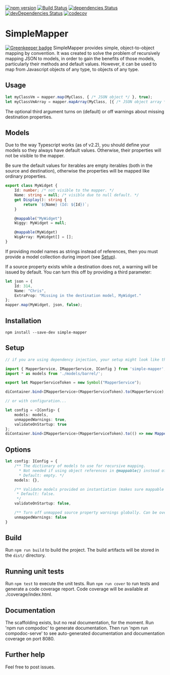[![npm version](https://badge.fury.io/js/simple-mapper.svg)](https://badge.fury.io/js/simple-mapper)
[![Build Status](https://travis-ci.org/ossplz/simple-mapper.svg?branch=master)](https://travis-ci.org/ossplz/simple-mapper)
[![dependencies Status](https://david-dm.org/ossplz/simple-mapper/status.svg)](https://david-dm.org/ossplz/simple-mapper)
[![devDependencies Status](https://david-dm.org/ossplz/simple-mapper/dev-status.svg)](https://david-dm.org/ossplz/simple-mapper?type=dev)
[![codecov](https://codecov.io/gh/ossplz/simple-mapper/branch/master/graph/badge.svg)](https://codecov.io/gh/ossplz/simple-mapper)


# SimpleMapper

[![Greenkeeper badge](https://badges.greenkeeper.io/ossplz/simple-mapper.svg)](https://greenkeeper.io/)
SimpleMapper provides simple, object-to-object mapping by convention. It was created to solve
the problem of recursively mapping JSON to models, in order to gain the benefits of those models,
particularly their methods and default values. However, it can be used to map from Javascript
objects of any type, to objects of any type.

## Usage

```typescript
let myClassVm = mapper.map(MyClass, { /* JSON object */ }, true);
let myClassVmArray = mapper.mapArray(MyClass, [{ /* JSON object array */ }], false);
```

The optional third argument turns on (default) or off warnings about missing destination properties.

## Models
Due to the way Typescript works (as of v2.2), you should define your models so they always have
default values. Otherwise, their properties will not be visible to the mapper.

Be sure the default values for iterables are empty iterables (both in the source and destination),
otherwise the properties will be mapped like ordinary properties.

```typescript 
export class MyWidget {
    Id: number; /* not visible to the mapper. */
    Name: string = null; /* visible due to null default. */
    get Display(): string { 
        return `${Name} (Id: ${Id})`;
    }

    @mappable("MyWidget")
    Wiggy: MyWidget = null;

    @mappable(MyWidget)
    WigArray: MyWidget[] = [];
}
```

If providing model names as strings instead of references, then you must provide a model collection
during import (see [Setup](#Setup)).

If a source property exists while a destination does not, a warning will be issued by default.
You can turn this off by providing a third parameter:

```typescript
let json = {
    Id: 314,
    Name: "Chris",
    ExtraProp: "Missing in the destination model, MyWidget."
};
mapper.map(MyWidget, json, false);
```

## Installation

`npm install --save-dev simple-mapper`

## Setup
```typescript
// if you are using dependency injection, your setup might look like this:

import { MapperService, IMapperService, IConfig } from 'simple-mapper';
import * as models from './models/barrel/';

export let MapperServiceToken = new Symbol("MapperService");

diContainer.bind<IMapperService>(MapperServiceToken).to(MapperService);

// or with configuration...

let config = <IConfig> {
    models: models,
    unmappedWarnings: true,
    validateOnStartup: true
};
diContainer.bind<IMapperService>(MapperServiceToken).to(() => new MapperService(config, console));
```

## Options
```typescript
let config: IConfig = {
    /** The dictionary of models to use for recursive mapping. 
      * Not needed if using object references in @mappable() instead of names.
      * Default: empty. */
    models: {},

    /** Validate models provided on instantiation (makes sure mappable names exist in your models collection).
     * Default: false.
     */
    validateOnStartup: false,

    /** Turn off unmapped source property warnings globally. Can be overridden at the method level. */
    unmappedWarnings: false
}
```

## Build

Run `npm run build` to build the project. The build artifacts will be stored in the `dist/` directory.

## Running unit tests

Run `npm test` to execute the unit tests.
Run `npm run cover` to run tests and generate a code coverage report.
Code coverage will be available at ./coverage/index.html.

## Documentation

The scaffolding exists, but no real documentation, for the moment. Run 'npm run compodoc' to generate documentation.
Then run 'npm run compodoc-serve' to see auto-generated documentation and documentation coverage on port 8080.

## Further help

Feel free to post issues.
